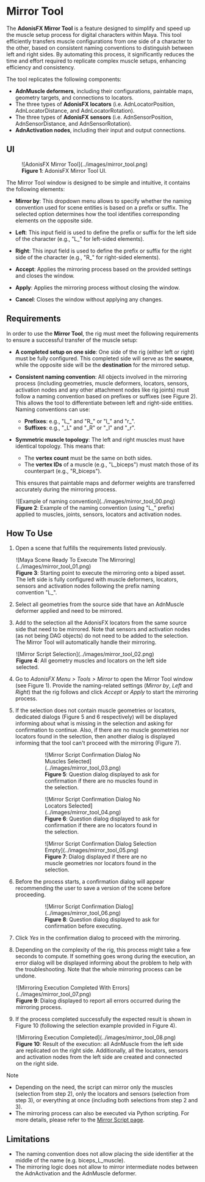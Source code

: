 # Mirror Tool

The **AdonisFX Mirror Tool** is a feature designed to simplify and speed up the muscle setup process for digital characters within Maya. This tool efficiently transfers muscle configurations from one side of a character to the other, based on consistent naming conventions to distinguish between left and right sides. By automating this process, it significantly reduces the time and effort required to replicate complex muscle setups, enhancing efficiency and consistency.​

The tool replicates the following components:​

- **AdnMuscle deformers**, including their configurations, paintable maps, geometry targets, and connections to locators.​
- The three types of **AdonisFX locators** (i.e. AdnLocatorPosition, AdnLocatorDistance, and AdnLocatorRotation).
- The three types of **AdonisFX sensors** (i.e. AdnSensorPosition, AdnSensorDistance, and AdnSensorRotation).
- **AdnActivation nodes**, including their input and output connections.

## UI

<figure markdown>
  ![AdonisFX Mirror Tool](../images/mirror_tool.png) 
  <figcaption><b>Figure 1</b>: AdonisFX Mirror Tool UI. </figcaption>
</figure>

The Mirror Tool window is designed to be simple and intuitive, it contains the following elements:

- **Mirror by**: This dropdown menu allows to specify whether the naming convention used for scene entities is based on a prefix or suffix. The selected option determines how the tool identifies corresponding elements on the opposite side.

- **Left**: This input field is used to define the prefix or suffix for the left side of the character (e.g., "L_" for left-sided elements).

- **Right**: This input field is used to define the prefix or suffix for the right side of the character (e.g., "R_" for right-sided elements).

- **Accept**: Applies the mirroring process based on the provided settings and closes the window.

- **Apply**: Applies the mirroring process without closing the window.

- **Cancel**: Closes the window without applying any changes.

## Requirements

In order to use the **Mirror Tool**, the rig must meet the following requirements to ensure a successful transfer of the muscle setup:

- **A completed setup on one side**: One side of the rig (either left or right) must be fully configured. This completed side will serve as the **source**, while the opposite side will be the **destination** for the mirrored setup.

- **Consistent naming convention**: All objects involved in the mirroring process (including geometries, muscle deformers, locators, sensors, activation nodes and any other attachment nodes like rig joints) must follow a naming convention based on prefixes or suffixes (see Figure 2). This allows the tool to differentiate between left and right-side entities. Naming conventions can use:
    - **Prefixes**: e.g., "L_" and "R_" or "l_" and "r_".
    - **Suffixes**: e.g., "_L" and "_R" or "_l" and "_r".

- **Symmetric muscle topology**: The left and right muscles must have identical topology. This means that:
    - The **vertex count** must be the same on both sides.
    - The **vertex IDs** of a muscle (e.g., "L_biceps") must match those of its counterpart (e.g., "R_biceps").

    This ensures that paintable maps and deformer weights are transferred accurately during the mirroring process.

<figure style="width:90%; margin-left:5%" markdown>
  ![Example of naming convention](../images/mirror_tool_00.png)
  <figcaption><b>Figure 2</b>: Example of the naming convention (using "L_" prefix) applied to muscles, joints, sensors, locators and activation nodes.</figcaption>
</figure>

## How To Use

1. Open a scene that fulfills the requirements listed previously.

<figure style="width:90%; margin-left:5%" markdown>
  ![Maya Scene Ready To Execute The Mirroring](../images/mirror_tool_01.png)
  <figcaption><b>Figure 3</b>: Starting point to execute the mirroring onto a biped asset. The left side is fully configured with muscle deformers, locators, sensors and activation nodes following the prefix naming convention "L_".</figcaption>
</figure>

2. Select all geometries from the source side that have an AdnMuscle deformer applied and need to be mirrored.

3. Add to the selection all the AdonisFX locators from the same source side that need to be mirrored. Note that sensors and activation nodes (as not being DAG objects) do not need to be added to the selection. The Mirror Tool will automatically handle their mirroring.

<figure style="width:90%; margin-left:5%" markdown>
  ![Mirror Script Selection](../images/mirror_tool_02.png)
  <figcaption><b>Figure 4</b>: All geometry muscles and locators on the left side selected.</figcaption>
</figure>

4. Go to *AdonisFX Menu > Tools > Mirror* to open the Mirror Tool window (see Figure 1). Provide the naming-related settings (*Mirror by*, *Left* and *Right*) that the rig follows and click *Accept* or *Apply* to start the mirroring process.

5. If the selection does not contain muscle geometries or locators, dedicated dialogs (Figure 5 and 6 respectively) will be displayed informing about what is missing in the selection and asking for confirmation to continue. Also, if there are no muscle geometries nor locators found in the selection, then another dialog is displayed informing that the tool can't proceed with the mirroring (Figure 7).

<figure style="width:60%; margin-left:20%" markdown>
  ![Mirror Script Confirmation Dialog No Muscles Selected](../images/mirror_tool_03.png)
  <figcaption><b>Figure 5</b>: Question dialog displayed to ask for confirmation if there are no muscles found in the selection.</figcaption>
</figure>

<figure style="width:60%; margin-left:20%" markdown>
  ![Mirror Script Confirmation Dialog No Locators Selected](../images/mirror_tool_04.png)
  <figcaption><b>Figure 6</b>: Question dialog displayed to ask for confirmation if there are no locators found in the selection.</figcaption>
</figure>

<figure style="width:60%; margin-left:20%" markdown>
  ![Mirror Script Confirmation Dialog Selection Empty](../images/mirror_tool_05.png)
  <figcaption><b>Figure 7</b>: Dialog displayed if there are no muscle geometries nor locators found in the selection.</figcaption>
</figure>

6. Before the process starts, a confirmation dialog will appear recommending the user to save a version of the scene before proceeding.

<figure style="width:60%; margin-left:20%" markdown>
  ![Mirror Script Confirmation Dialog](../images/mirror_tool_06.png)
  <figcaption><b>Figure 8</b>: Question dialog displayed to ask for confirmation before executing.</figcaption>
</figure>

7. Click *Yes* in the confirmation dialog to proceed with the mirroring.

8. Depending on the complexity of the rig, this process might take a few seconds to compute. If something goes wrong during the execution, an error dialog will be displayed informing about the problem to help with the troubleshooting. Note that the whole mirroring process can be undone.

<figure style="width:90%; margin-left:5%" markdown>
  ![Mirroring Execution Completed With Errors](../images/mirror_tool_07.png)
  <figcaption><b>Figure 9</b>: Dialog displayed to report all errors occurred during the mirroring process.</figcaption>
</figure>

9. If the process completed successfully the expected result is shown in Figure 10 (following the selection example provided in Figure 4).

<figure style="width:90%; margin-left:5%" markdown>
  ![Mirroring Execution Completed](../images/mirror_tool_08.png)
  <figcaption><b>Figure 10</b>: Result of the execution: all AdnMuscle from the left side are replicated on the right side. Additionally, all the locators, sensors and activation nodes from the left side are created and connected on the right side.</figcaption>
</figure>

> [!NOTE]
> - Depending on the need, the script can mirror only the muscles (selection from step 2), only the locators and sensors (selection from step 3), or everything at once (including both selections from step 2 and 3).
> - The mirroring process can also be executed via Python scripting. For more details, please refer to the [Mirror Script page](../scripts/mirror).

## Limitations

- The naming convention does not allow placing the side identifier at the middle of the name (e.g. biceps_L_muscle).
- The mirroring logic does not allow to mirror intermediate nodes between the AdnActivation and the AdnMuscle deformer.
